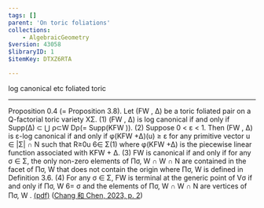 ```yaml
---
tags: []
parent: 'On toric foliations'
collections:
    - AlgebraicGeometry
$version: 43058
$libraryID: 1
$itemKey: DTXZ6RTA

---
```

log canonical etc foliated toric

***

Proposition 0.4 (= Proposition 3.8). Let (FW , ∆) be a toric foliated pair on a Q-factorial toric variety XΣ. (1) (FW , ∆) is log canonical if and only if Supp(∆) ⊂ ⋃ ρ⊂W Dρ(= Supp(KFW )). (2) Suppose 0 &#x3C; ε &#x3C; 1. Then (FW , ∆) is ε-log canonical if and only if φ(KFW +∆)(u) ≥ ε for any primitive vector u ∈ |Σ| ∩ N such that R≥0u 6∈ Σ(1) where φ(KFW +∆) is the piecewise linear function associated with KFW + ∆. (3) FW is canonical if and only if for any σ ∈ Σ, the only non-zero elements of Πσ, W ∩ W ∩ N are contained in the facet of Πσ, W that does not contain the origin where Πσ, W is defined in Definition 3.6. (4) For any σ ∈ Σ, FW is terminal at the generic point of Vσ if and only if Πσ, W 6= σ and the elements of Πσ, W ∩ W ∩ N are vertices of Πσ, W . <a href="zotero://open-pdf/library/items/B7HLUL8A?page=2&#x26;annotation=VWDK698I">(pdf)</a></a> (<a href="zotero://select/library/items/LHCALV7Y">Chang 和 Chen, 2023, p. 2</a>)
